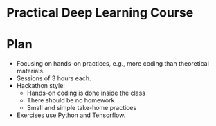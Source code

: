 # Practical Deep Learning Course

# Plan
* Focusing on hands-on practices, e.g., more coding than theoretical materials.
* Sessions of 3 hours each.
* Hackathon style: 
  * Hands-on coding is done inside the class
  * There should be no homework
  * Small and simple take-home practices
* Exercises use Python and Tensorflow.

